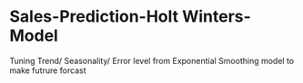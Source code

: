 # Sales-Prediction-Holt Winters-Model
Tuning Trend/ Seasonality/ Error level from Exponential Smoothing model to make futrure forcast
